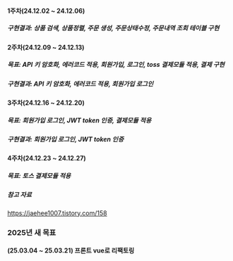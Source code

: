 #### 1주차(24.12.02 ~ 24.12.06)

##### 구현결과: 상품 검색, 상품정렬, 주문 생성, 주문상태수정, 주문내역 조회 테이블 구현

#### 2주차(24.12.09 ~ 24.12.13)

##### 목표: API 키 암호화, 에러코드 적용, 회원가입, 로그인, toss 결제모듈 적용, 결제 구현

##### 구현결과: API 키 암호화, 에러코드 적용, 회원가입 로그인

#### 3주차(24.12.16 ~ 24.12.20)

##### 목표: 회원가입 로그인, JWT token 인증, 결제모듈 적용

##### 구현결과: 회원가입 로그인, JWT token 인증

#### 4주차(24.12.23 ~ 24.12.27)

##### 목표: 토스 결제모듈 적용

##### 참고 자료

https://jaehee1007.tistory.com/158


### 2025년 새 목표 

#### (25.03.04 ~ 25.03.21) 프론트 vue로 리팩토링